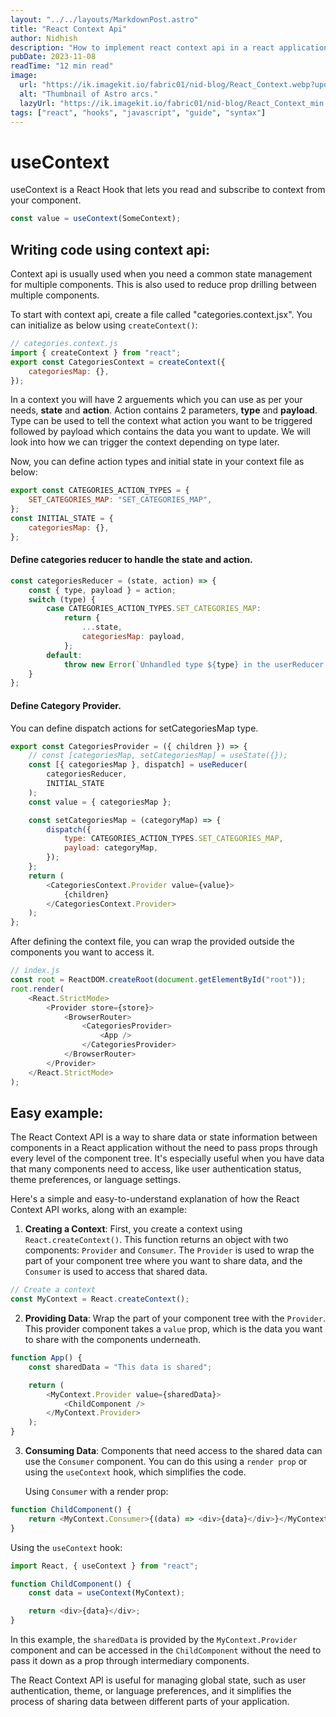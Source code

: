 ```yaml
---
layout: "../../layouts/MarkdownPost.astro"
title: "React Context Api"
author: Nidhish
description: "How to implement react context api in a react application."
pubDate: 2023-11-08
readTime: "12 min read"
image:
  url: "https://ik.imagekit.io/fabric01/nid-blog/React_Context.webp?updatedAt=1699349296964"
  alt: "Thumbnail of Astro arcs."
  lazyUrl: "https://ik.imagekit.io/fabric01/nid-blog/React_Context_min.png?updatedAt=1699349443338"
tags: ["react", "hooks", "javascript", "guide", "syntax"]
---
```


# useContext

useContext is a React Hook that lets you read and subscribe to context from your component.

```js
const value = useContext(SomeContext);
```

## Writing code using context api:

Context api is usually used when you need a common state management for multiple components. This is also used to reduce prop drilling between multiple components.

To start with context api, create a file called "categories.context.jsx". You can initialize as below using `createContext()`:

```js
// categories.context.js
import { createContext } from "react";
export const CategoriesContext = createContext({
	categoriesMap: {},
});
```

In a context you will have 2 arguements which you can use as per your needs, <b>state</b> and <b>action</b>. Action contains 2 parameters, <b>type</b> and <b>payload</b>. Type can be used to tell the context what action you want to be triggered followed by payload which contains the data you want to update. We will look into how we can trigger the context depending on type later.

Now, you can define action types and initial state in your context file as below:

```js
export const CATEGORIES_ACTION_TYPES = {
	SET_CATEGORIES_MAP: "SET_CATEGORIES_MAP",
};
const INITIAL_STATE = {
	categoriesMap: {},
};
```

#### Define categories reducer to handle the state and action.

```js
const categoriesReducer = (state, action) => {
	const { type, payload } = action;
	switch (type) {
		case CATEGORIES_ACTION_TYPES.SET_CATEGORIES_MAP:
			return {
				...state,
				categoriesMap: payload,
			};
		default:
			throw new Error(`Unhandled type ${type} in the userReducer !`);
	}
};
```

#### Define Category Provider.

You can define dispatch actions for setCategoriesMap type.

```js
export const CategoriesProvider = ({ children }) => {
	// const [categoriesMap, setCategoriesMap] = useState({});
	const [{ categoriesMap }, dispatch] = useReducer(
		categoriesReducer,
		INITIAL_STATE
	);
	const value = { categoriesMap };

	const setCategoriesMap = (categoryMap) => {
		dispatch({
			type: CATEGORIES_ACTION_TYPES.SET_CATEGORIES_MAP,
			payload: categoryMap,
		});
	};
	return (
		<CategoriesContext.Provider value={value}>
			{children}
		</CategoriesContext.Provider>
	);
};
```

After defining the context file, you can wrap the provided outside the components you want to access it.

```js
// index.js
const root = ReactDOM.createRoot(document.getElementById("root"));
root.render(
	<React.StrictMode>
		<Provider store={store}>
			<BrowserRouter>
				<CategoriesProvider>
					<App />
				</CategoriesProvider>
			</BrowserRouter>
		</Provider>
	</React.StrictMode>
);
```

## Easy example:

The React Context API is a way to share data or state information between components in a React application without the need to pass props through every level of the component tree. It's especially useful when you have data that many components need to access, like user authentication status, theme preferences, or language settings.

Here's a simple and easy-to-understand explanation of how the React Context API works, along with an example:

1. **Creating a Context**:
   First, you create a context using `React.createContext()`. This function returns an object with two components: `Provider` and `Consumer`. The `Provider` is used to wrap the part of your component tree where you want to share data, and the `Consumer` is used to access that shared data.

```javascript
// Create a context
const MyContext = React.createContext();
```

2. **Providing Data**:
   Wrap the part of your component tree with the `Provider`. This provider component takes a `value` prop, which is the data you want to share with the components underneath.

```javascript
function App() {
	const sharedData = "This data is shared";

	return (
		<MyContext.Provider value={sharedData}>
			<ChildComponent />
		</MyContext.Provider>
	);
}
```

3. **Consuming Data**:
   Components that need access to the shared data can use the `Consumer` component. You can do this using a `render prop` or using the `useContext` hook, which simplifies the code.

   Using `Consumer` with a render prop:

```javascript
function ChildComponent() {
	return <MyContext.Consumer>{(data) => <div>{data}</div>}</MyContext.Consumer>;
}
```

Using the `useContext` hook:

```javascript
import React, { useContext } from "react";

function ChildComponent() {
	const data = useContext(MyContext);

	return <div>{data}</div>;
}
```

In this example, the `sharedData` is provided by the `MyContext.Provider` component and can be accessed in the `ChildComponent` without the need to pass it down as a prop through intermediary components.

The React Context API is useful for managing global state, such as user authentication, theme, or language preferences, and it simplifies the process of sharing data between different parts of your application.
